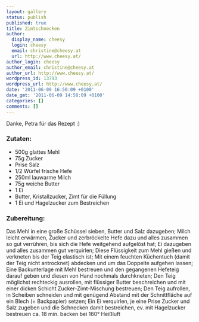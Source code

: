 ```yaml
---
layout: gallery
status: publish
published: true
title: Zimtschnecken
author:
  display_name: cheesy
  login: cheesy
  email: christine@cheesy.at
  url: http://www.cheesy.at/
author_login: cheesy
author_email: christine@cheesy.at
author_url: http://www.cheesy.at/
wordpress_id: 13793
wordpress_url: http://www.cheesy.at/
date: '2011-06-09 16:50:09 +0100'
date_gmt: '2011-06-09 14:50:09 +0100'
categories: []
comments: []
---
```

<!--:de-->Danke, Petra für das Rezept :)
### Zutaten:
- 500g glattes Mehl
- 75g Zucker
- Prise Salz
- 1/2 Würfel frische Hefe
- 250ml lauwarme Milch
- 75g weiche Butter
- 1 Ei
- Butter, Kristallzucker, Zimt für die Füllung
- 1 Ei und Hagelzucker zum Bestreichen
### Zubereitung:
Das Mehl in eine große Schüssel sieben, Butter und Salz dazugeben;
Milch leicht erwärmen, Zucker und zerbröckelte Hefe dazu und alles zusammen so gut verrühren, bis sich die Hefe weitgehend aufgelöst hat;
Ei dazugeben und alles zusammen gut verquirlen;
Diese Flüssigkeit zum Mehl gießen und verkneten bis der Teig elastisch ist;
Mit einem feuchten Küchentuch (damit der Teig nicht antrocknet) abdecken und um das Doppelte aufgehen lassen;
Eine Backunterlage mit Mehl bestreuen und den gegangenen Hefeteig darauf geben und diesen von Hand nochmals durchkneten;
Den Teig möglichst rechteckig ausrollen, mit flüssiger Butter beschreichen und mit einer dicken Schicht Zucker-Zimt-Mischung bestreuen;
Den Teig aufrollen, in Scheiben schneiden und mit genügend Abstand mit der Schnittfläche auf ein Blech (+ Backpapier) setzen;
Ein Ei verquirlen, je eine Prise Zucker und Salz zugeben und die Schnecken damit bestreichen, ev. mit Hagelzucker bestreuen
ca. 18 min. backen bei 160° Heißluft
<!--:-->
